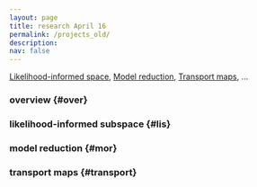 ```yaml
---
layout: page
title: research April 16
permalink: /projects_old/
description:
nav: false
---
```


[Likelihood-informed space](#lis),  [Model reduction](#mor), [Transport maps](#transport), ...

### overview {#over}

### likelihood-informed subspace {#lis}

### model reduction {#mor}

### transport maps {#transport}